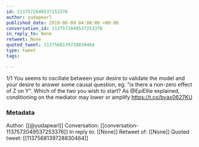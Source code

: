 ```yaml
---
id: 1137572049537253376
author: yudapearl
published_date: 2019-06-09 04:08:06 +00:00
conversation_id: 1137572049537253376
in_reply_to: None
retweet: None
quoted_tweet: 1137568139728830464
type: tweet
tags:

---
```


1/1 You seems to oscillate between your desire to validate the model and your desire to answer some causal question, eg. "is there a non-zero effect of Z on Y". Which of the two you wish to start? As @EpiEllie explained, conditioning on the mediator may lower or amplify https://t.co/byax0627KU

### Metadata

Author: [[@yudapearl]]
Conversation: [[conversation-1137572049537253376]]
In reply to: [[None]]
Retweet of: [[None]]
Quoted tweet: [[1137568139728830464]]
